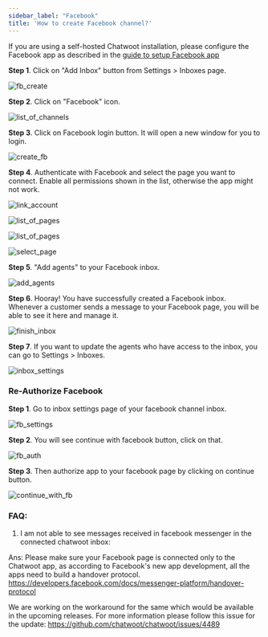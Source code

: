 ```yaml
---
sidebar_label: "Facebook"
title: 'How to create Facebook channel?'
---
```


If you are using a self-hosted Chatwoot installation, please configure the Facebook app as described in the [guide to setup Facebook app](/docs/self-hosted/configuration/features/integrations/facebook-channel-setup)

**Step 1**. Click on "Add Inbox" button from Settings > Inboxes page.

![fb_create](./images/facebook/inbox_create.png)

**Step 2**. Click on "Facebook" icon.

![list_of_channels](./images/facebook/list_of_channels.png)

**Step 3**. Click on Facebook login button. It will open a new window for you to login.

![create_fb](./images/facebook/login_with_facebook.png)

**Step 4**. Authenticate with Facebook and select the page you want to connect. Enable all permissions shown in the list, otherwise the app might not work.

![link_account](./images/facebook/link_account.png)

![list_of_pages](./images/facebook/list_of_pages.png)

![list_of_pages](./images/facebook/permissions.png)

![select_page](./images/facebook/select_page.png)

**Step 5**. "Add agents" to your Facebook inbox.

![add_agents](./images/facebook/add_agents.png)

**Step 6**. Hooray! You have successfully created a Facebook inbox. Whenever a customer sends a message to your Facebook page, you will be able to see it here and manage it.

![finish_inbox](./images/facebook/finish_inbox.png)

**Step 7**. If you want to update the agents who have access to the inbox, you can go to Settings > Inboxes.

![inbox_settings](./images/facebook/inbox_settings.png)


### Re-Authorize Facebook
**Step 1**. Go to inbox settings page of your facebook channel inbox.

![fb_settings](./images/facebook/fb_settings.png)

**Step 2**. You will see continue with facebook button, click on that.

![fb_auth](./images/facebook/fb_auth.png)

**Step 3**. Then authorize app to your facebook page by clicking on continue button.

![continue_with_fb](./images/facebook/continue_with_fb.png)


### FAQ:

1. I am not able to see messages received in facebook messenger in the connected chatwoot inbox:

Ans: Please make sure your Facebook page is connected only to the Chatwoot app, as according to Facebook's new app development, all the apps need to build a handover protocol. https://developers.facebook.com/docs/messenger-platform/handover-protocol

We are working on the workaround for the same which would be available in the upcoming releases.
For more information please follow this issue for the update: https://github.com/chatwoot/chatwoot/issues/4489

